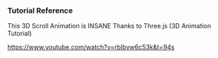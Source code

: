 ### Tutorial Reference

This 3D Scroll Animation is INSANE Thanks to Three.js (3D Animation Tutorial)

https://www.youtube.com/watch?v=rbIbvw6c53k&t=94s
